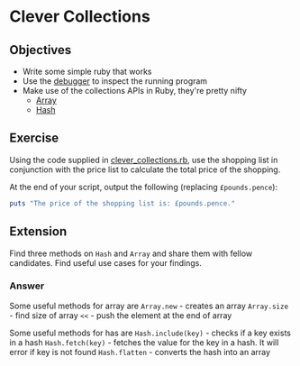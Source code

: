 # Clever Collections


## Objectives

* Write some simple ruby that works
* Use the [debugger](../debugging) to inspect the running program
* Make use of the collections APIs in Ruby, they're pretty nifty
    * [Array](http://ruby-doc.org/core-2.2.3/Array.html)
    * [Hash](http://ruby-doc.org/core-2.2.3/Hash.html)


## Exercise

Using the code supplied in [clever_collections.rb](clever_collections.rb), use the shopping list in conjunction with the price list to calculate the total price of the shopping.

At the end of your script, output the following (replacing `£pounds.pence`):

```ruby
puts "The price of the shopping list is: £pounds.pence."
```


## Extension

Find three methods on `Hash` and `Array` and share them with fellow candidates. Find useful use cases for your findings.

### Answer

Some useful methods for array are 
`Array.new` - creates an array
`Array.size` - find size of array
`<<` - push the element at the end of array

Some useful methods for has are
`Hash.include(key)` - checks if a key exists in a hash
`Hash.fetch(key)` - fetches the value for the key in a hash. It will error if key is not found
`Hash.flatten` - converts the hash into an array
